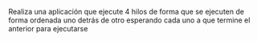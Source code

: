 Realiza una aplicación que ejecute 4 hilos de forma que se ejecuten de forma ordenada 
uno detrás de otro esperando cada uno a que termine el anterior para ejecutarse